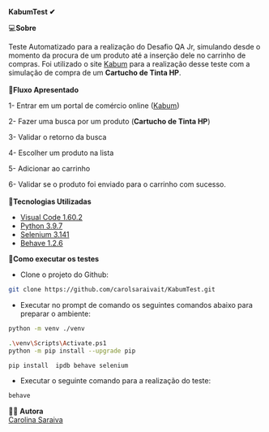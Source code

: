   <b>KabumTest ✔</b>

 
 💻<b>Sobre</b>
 
 Teste Automatizado para a realização do Desafio QA Jr, simulando desde o momento da procura de um produto até a inserção dele no carrinho de compras.
Foi utilizado o site [Kabum](https://www.kabum.com.br/) para a realização desse teste com a simulação de compra de um **Cartucho de Tinta HP**.
<br>
</br>
 📌<b>Fluxo Apresentado</b>

 1- Entrar em um portal de comércio online ([Kabum](https://www.kabum.com.br/))

2- Fazer uma busca por um produto (**Cartucho de Tinta HP**)

3- Validar o retorno da busca

4- Escolher um produto na lista

5- Adicionar ao carrinho

6- Validar se o produto foi enviado para o carrinho com sucesso.
<br>
</br>
 🚀<b>Tecnologias Utilizadas</b>
 
 - [Visual Code 1.60.2](https://code.visualstudio.com/download)
 - [Python 3.9.7](https://www.python.org/downloads/)
 - [Selenium 3.141](https://www.selenium.dev/downloads/)
 - [Behave 1.2.6](https://behave.readthedocs.io/en/stable/install.html)
 
📁<b>Como executar os testes</b>
  <br>
  - Clone o projeto do Github:
  ```bash
  git clone https://github.com/carolsaraivait/KabumTest.git
  ```

  - Executar no prompt de comando os seguintes comandos abaixo para preparar o ambiente:
   ```bash
   python -m venv ./venv

.\venv\Scripts\Activate.ps1 
python -m pip install --upgrade pip

pip install  ipdb behave selenium
 ```
 - Executar o seguinte comando para a realização do teste:
  ```bash
behave
   ```

 👩‍🦰 <b>Autora</b>
   <br> [Carolina Saraiva](https://www.linkedin.com/in/carolina-saraiva-7998a8174/)</br>
   
